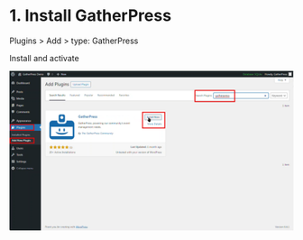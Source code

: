 
# 1. Install GatherPress

Plugins > Add > type: GatherPress

Install and activate

![Install GatherPress](../media/user-1-install-gatherpress.png)

